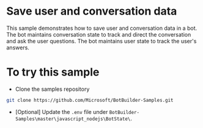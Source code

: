 # Save user and conversation data

This sample demonstrates how to save user and conversation data in a bot.
The bot maintains conversation state to track and direct the conversation and ask the user questions.
The bot maintains user state to track the user's answers.

# To try this sample

- Clone the samples repository

```bash
git clone https://github.com/Microsoft/BotBuilder-Samples.git
```

- [Optional] Update the `.env` file under `BotBuilder-Samples\master\javascript_nodejs\BotState\`.

